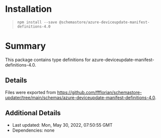 # Installation
> `npm install --save @schemastore/azure-deviceupdate-manifest-definitions-4.0`

# Summary
This package contains type definitions for azure-deviceupdate-manifest-definitions-4.0.

## Details
Files were exported from https://github.com/ffflorian/schemastore-updater/tree/main/schemas/azure-deviceupdate-manifest-definitions-4.0.

## Additional Details
* Last updated: Mon, May 30, 2022, 07:50:55 GMT
* Dependencies: none
